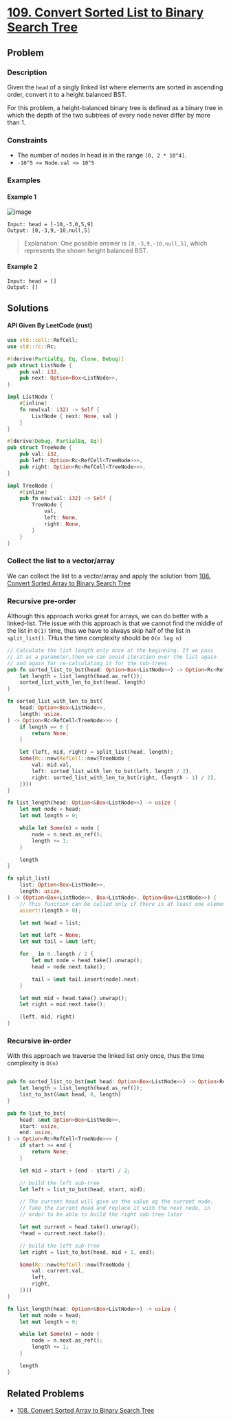 # [109. Convert Sorted List to Binary Search Tree](https://leetcode.com/problems/convert-sorted-list-to-binary-search-tree)

## Problem

### Description

Given the `head` of a singly linked list where elements are sorted in ascending
order, convert it to a height balanced BST.

For this problem, a height-balanced binary tree is defined as a binary tree in
which the depth of the two subtrees of every node never differ by more than 1.

### Constraints

* The number of nodes in head is in the range `[0, 2 * 10^4]`.
* `-10^5 <= Node.val <= 10^5`

### Examples

#### Example 1

![image](resources/109/ex1.jpg)

```text
Input: head = [-10,-3,0,5,9]
Output: [0,-3,9,-10,null,5]
```

> Explanation: One possible answer is `[0,-3,9,-10,null,5]`, which represents
> the shown height balanced BST.

#### Example 2

```text
Input: head = []
Output: []
```

## Solutions

#### API Given By LeetCode (rust)

```rust
use std::cell::RefCell;
use std::rc::Rc;

#[derive(PartialEq, Eq, Clone, Debug)]
pub struct ListNode {
    pub val: i32,
    pub next: Option<Box<ListNode>>,
}

impl ListNode {
    #[inline]
    fn new(val: i32) -> Self {
        ListNode { next: None, val }
    }
}

#[derive(Debug, PartialEq, Eq)]
pub struct TreeNode {
    pub val: i32,
    pub left: Option<Rc<RefCell<TreeNode>>>,
    pub right: Option<Rc<RefCell<TreeNode>>>,
}

impl TreeNode {
    #[inline]
    pub fn new(val: i32) -> Self {
        TreeNode {
            val,
            left: None,
            right: None,
        }
    }
}
```

### Collect the list to a vector/array

We can collect the list to a vector/array and apply the solution
from [108. Convert Sorted Array to Binary Search Tree](108%20-%20Convert%20Sorted%20Array%20to%20Binary%20Search%20Tree.md)

### Recursive pre-order

Although this approach works great for arrays, we can do better with a
linked-list. THe issue with this approach is that we cannot find the middle of
the list in `O(1)` time, thus we have to always skip half of the list
in `split_list()`. THus the time complexity should be `O(n log n)`

```rust
// Calculate the list length only once at the beginning. If we pass 
// it as a parameter,then we can avoid iteration over the list again 
// and again for re-calculating it for the sub-trees
pub fn sorted_list_to_bst(head: Option<Box<ListNode>>) -> Option<Rc<RefCell<TreeNode>>> {
    let length = list_length(head.as_ref());
    sorted_list_with_len_to_bst(head, length)
}

fn sorted_list_with_len_to_bst(
    head: Option<Box<ListNode>>,
    length: usize,
) -> Option<Rc<RefCell<TreeNode>>> {
    if length == 0 {
        return None;
    }

    let (left, mid, right) = split_list(head, length);
    Some(Rc::new(RefCell::new(TreeNode {
        val: mid.val,
        left: sorted_list_with_len_to_bst(left, length / 2),
        right: sorted_list_with_len_to_bst(right, (length - 1) / 2),
    })))
}

fn list_length(head: Option<&Box<ListNode>>) -> usize {
    let mut node = head;
    let mut length = 0;

    while let Some(n) = node {
        node = n.next.as_ref();
        length += 1;
    }

    length
}

fn split_list(
    list: Option<Box<ListNode>>,
    length: usize,
) -> (Option<Box<ListNode>>, Box<ListNode>, Option<Box<ListNode>>) {
    // This function can be called only if there is at least one element in the list
    assert!(length > 0);

    let mut head = list;

    let mut left = None;
    let mut tail = &mut left;

    for _ in 0..length / 2 {
        let mut node = head.take().unwrap();
        head = node.next.take();

        tail = &mut tail.insert(node).next;
    }

    let mut mid = head.take().unwrap();
    let right = mid.next.take();

    (left, mid, right)
}
```

### Recursive in-order

With this approach we traverse the linked list only once, thus the time
complexity is `O(n)`

```rust

pub fn sorted_list_to_bst(mut head: Option<Box<ListNode>>) -> Option<Rc<RefCell<TreeNode>>> {
    let length = list_length(head.as_ref());
    list_to_bst(&mut head, 0, length)
}

pub fn list_to_bst(
    head: &mut Option<Box<ListNode>>,
    start: usize,
    end: usize,
) -> Option<Rc<RefCell<TreeNode>>> {
    if start >= end {
        return None;
    }

    let mid = start + (end - start) / 2;

    // build the left sub-tree
    let left = list_to_bst(head, start, mid);

    // The current head will give us the value og the current node.
    // Take the current head and replace it with the next node, in
    // order to be able to build the right sub-tree later

    let mut current = head.take().unwrap();
    *head = current.next.take();

    // build the left sub-tree
    let right = list_to_bst(head, mid + 1, end);

    Some(Rc::new(RefCell::new(TreeNode {
        val: current.val,
        left,
        right,
    })))
}

fn list_length(head: Option<&Box<ListNode>>) -> usize {
    let mut node = head;
    let mut length = 0;

    while let Some(n) = node {
        node = n.next.as_ref();
        length += 1;
    }

    length
}
```

## Related Problems

* [108. Convert Sorted Array to Binary Search Tree](108%20-%20Convert%20Sorted%20Array%20to%20Binary%20Search%20Tree.md)

